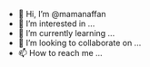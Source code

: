- 👋 Hi, I’m @mamanaffan
- 👀 I’m interested in ...
- 🌱 I’m currently learning ...
- 💞️ I’m looking to collaborate on ...
- 📫 How to reach me ...

<!---
mamanaffan/mamanaffan is a ✨ special ✨ repository because its `README.md` (this file) appears on your GitHub profile.
You can click the Preview link to take a look at your changes.
--->
